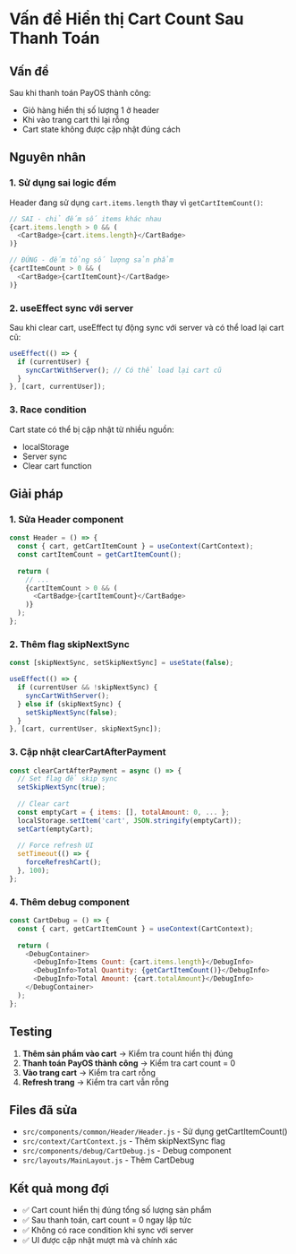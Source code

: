 # Vấn đề Hiển thị Cart Count Sau Thanh Toán

## Vấn đề

Sau khi thanh toán PayOS thành công:
- Giỏ hàng hiển thị số lượng 1 ở header
- Khi vào trang cart thì lại rỗng
- Cart state không được cập nhật đúng cách

## Nguyên nhân

### 1. **Sử dụng sai logic đếm**
Header đang sử dụng `cart.items.length` thay vì `getCartItemCount()`:
```javascript
// SAI - chỉ đếm số items khác nhau
{cart.items.length > 0 && (
  <CartBadge>{cart.items.length}</CartBadge>
)}

// ĐÚNG - đếm tổng số lượng sản phẩm
{cartItemCount > 0 && (
  <CartBadge>{cartItemCount}</CartBadge>
)}
```

### 2. **useEffect sync với server**
Sau khi clear cart, useEffect tự động sync với server và có thể load lại cart cũ:
```javascript
useEffect(() => {
  if (currentUser) {
    syncCartWithServer(); // Có thể load lại cart cũ
  }
}, [cart, currentUser]);
```

### 3. **Race condition**
Cart state có thể bị cập nhật từ nhiều nguồn:
- localStorage
- Server sync
- Clear cart function

## Giải pháp

### 1. **Sửa Header component**
```javascript
const Header = () => {
  const { cart, getCartItemCount } = useContext(CartContext);
  const cartItemCount = getCartItemCount();
  
  return (
    // ...
    {cartItemCount > 0 && (
      <CartBadge>{cartItemCount}</CartBadge>
    )}
  );
};
```

### 2. **Thêm flag skipNextSync**
```javascript
const [skipNextSync, setSkipNextSync] = useState(false);

useEffect(() => {
  if (currentUser && !skipNextSync) {
    syncCartWithServer();
  } else if (skipNextSync) {
    setSkipNextSync(false);
  }
}, [cart, currentUser, skipNextSync]);
```

### 3. **Cập nhật clearCartAfterPayment**
```javascript
const clearCartAfterPayment = async () => {
  // Set flag để skip sync
  setSkipNextSync(true);
  
  // Clear cart
  const emptyCart = { items: [], totalAmount: 0, ... };
  localStorage.setItem('cart', JSON.stringify(emptyCart));
  setCart(emptyCart);
  
  // Force refresh UI
  setTimeout(() => {
    forceRefreshCart();
  }, 100);
};
```

### 4. **Thêm debug component**
```javascript
const CartDebug = () => {
  const { cart, getCartItemCount } = useContext(CartContext);
  
  return (
    <DebugContainer>
      <DebugInfo>Items Count: {cart.items.length}</DebugInfo>
      <DebugInfo>Total Quantity: {getCartItemCount()}</DebugInfo>
      <DebugInfo>Total Amount: {cart.totalAmount}</DebugInfo>
    </DebugContainer>
  );
};
```

## Testing

1. **Thêm sản phẩm vào cart** → Kiểm tra count hiển thị đúng
2. **Thanh toán PayOS thành công** → Kiểm tra cart count = 0
3. **Vào trang cart** → Kiểm tra cart rỗng
4. **Refresh trang** → Kiểm tra cart vẫn rỗng

## Files đã sửa

- `src/components/common/Header/Header.js` - Sử dụng getCartItemCount()
- `src/context/CartContext.js` - Thêm skipNextSync flag
- `src/components/debug/CartDebug.js` - Debug component
- `src/layouts/MainLayout.js` - Thêm CartDebug

## Kết quả mong đợi

- ✅ Cart count hiển thị đúng tổng số lượng sản phẩm
- ✅ Sau thanh toán, cart count = 0 ngay lập tức
- ✅ Không có race condition khi sync với server
- ✅ UI được cập nhật mượt mà và chính xác 
